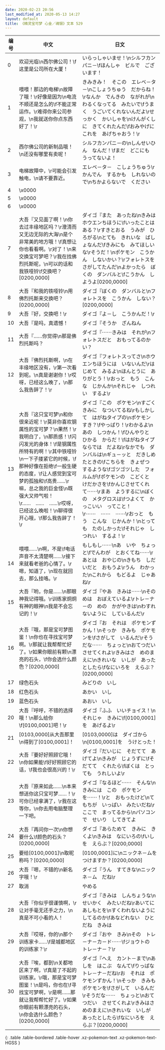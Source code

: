 ```yaml
---
date: 2020-02-23 20:56
last_modified_at: 2020-05-13 14:27
layout: default
title: 《精灵宝可梦 心金／魂银》文本 529
---
```

| 编号 | 中文 | 日文 |
| ---- | ---- | ---- |
| 0 | 欢迎光临\n西尔佛公司！\f这里是公司所在大厦！ | いらっしゃいませ！\nシルフカンパニ－\fほんしゃ　ビルで　ございます！ |
| 1 | 喂喂！那边的电梯\n故障了哦！\r好像是因为\n电流不顺还是怎么的\f不能正常运作。\r难得你来公司参观，\n我就送你你点东西好了！\r | きみきみ！　そこの　エレベ－タ－\nこしょうちゅう　だからね！\rなんか　でんきの　ながれが\nわるくなってる　みたいで\fうまく　うごいてくれないんだよ\rせっかく　かいしゃを\nけんがくしに　きてくれたんだ\fおみやげに　これを　あげちゃおう！\r |
| 2 | 西尔佛公司的新制品哦！\n还没有哪里有卖呢！ | シルフカンパニ－の\nしんせいひん　なんだ！\fまだ　どこにも　うってないよ！ |
| 3 | 电梯故障中，\r可能会引发触电，\n请不要靠近。 | エレベ－タ－　こしょうちゅう\rかんでん　するかも　しれないので\nちかよらないで　ください |
| 4 | \x0000 |  |
| 5 | \x0000 |  |
| 6 | \x0000 |  |
| 7 | 大吾『又见面了啊！\n你去过丰缘地区吗？\r澄清而又无边无际的大海\n是个非常美的地方哦！\f真想让你也看看啊。\r对了！\n来交换宝可梦吧？\r我在找佛烈托斯呢，\n可以的话和我铁哑铃\f交换吧？[0200,0000] | ダイゴ『また　あったね\nきみは　ホウエンちほうに\fいったことは　ある？\rすきとおる　うみが　ひろがる\nとても　きれいな　ばしょなんだ\fきみにも　みてほしいな\rそうだ！\nポケモン　こうかん　しないかい？\rフォレトスを　さがしてたんだ\nよかったら　ぼくの　ダンバルと\fこうかん　しようよ[0200,0000] |
| 8 | 大吾『和我的铁哑铃\n用佛烈托斯来交换吧？[0200,0000] | ダイゴ『ぼくの　ダンバルと\nフォレトスを　こうかん　しない？[0200,0000] |
| 9 | 大吾『好，交换吧！\r | ダイゴ『よ－し　こうかんだ！\r |
| 10 | 大吾『是吗，真遗憾！ | ダイゴ『そうか　ざんねん |
| 11 | 大吾『……你觉得\n那是佛烈托斯吗？ | ダイゴ『⋯⋯きみは　それが\nフォレトスだと　おもってるのかい？ |
| 12 | 大吾『佛烈托斯啊，\n在丰缘地区没有，\r第一次看到呢。\n真是谢谢你！\r哎呀，已经这么晚了，\n那么我告辞了！\r | ダイゴ『フォレトスってさ\nホウエンちほうには　いないんだ\rはじめて　みるよ\nほんとうに　ありがとう！\rおっと　もう　こんな　じかんか\nそれじゃ　しつれい　するよ\r |
| 13 | 大吾『这只宝可梦\n和你很亲近呢！\r莫非你喜欢钢属性的宝可梦？\n果然！\r我明白了，\n那质感！\f闪闪发光的身体！\f是钢属性所特有的啊！\r其中铁哑铃\n一下子搂紧它的时候，\f那种好像在拒绝\f一般生硬的态度，\f让人感觉到宝可梦的孤独和\f高贵……\r嘛，总之我的巨金怪\n既强大又帅气啦！\r……　……　……\r哎呀，已经这么晚啦！\n聊得很开心哦，\f那么我告辞了！\r | ダイゴ『この　ポケモン\nすごく　きみに　なついてるね\rもしかして　はがねタイプの\nポケモン　すき？\fやっぱり！\rわかるよ\nあの　しつかん！\fひんやりと　ひかる　からだ！\fはがねタイプ　ならでは　だよね\rなかでも　ダンバルは\nギュ－ッと　だきしめたときの\fこちらを　きょぜつ　するような\fゴツゴツした　フォルムが\fポケモンの　こどくと　けだかさを\fかんじさせてくれて⋯⋯\rまあ　ようするに\nぼくの　メタグロスは\fつよくて　かっこいい　ってこと！\r⋯⋯　⋯⋯　⋯⋯\rおっと　もう　こんな　じかんか！\nとっても　たのしかった\fそれじゃ　しつれい　するよ！\r |
| 14 | 喂喂……\n啊，不是\f电话声音不太清楚啊……\r接下来就看老爸的心情了。\r嗯，知道了，\n现在就回去，那么挂咯。\r | もしもし⋯⋯\nあ　いや　ちょっと\fでんわが　とおくてね⋯⋯\rあとは　おやじの\nきもち　しだいだと　おもうよ\rうん　わかった\nこれから　もどるよ　じゃあね\r |
| 15 | 大吾『哟，你是……\n那眼神我记得哦。\r训练家炯炯有神的眼神\n我是不会忘记的！\r | ダイゴ『やあ　きみは⋯⋯\nそのめは　おぼえているよ\rトレ－ナ－の　めの　かがやきは\nわすれないように　しているんだ\r |
| 16 | 大吾『哦，那是宝可梦图鉴！\n你也在寻找宝可梦啊。\r那就让我帮帮忙好了。\r如果你眼前有颗\n漂亮的石头，\f你会选什么颜色？[0200,0000] | ダイゴ『お　それは　ポケモンずかん！\nそっか　きみも　ポケモンを\fさがして　いるんだ\rそうだな⋯⋯　ちょっと\nおてつだい　させてくれよ\rきみはさ　めのまえに\nきれいな　いしが　あったとしたら\fなにいろを　えらぶ？[0200,0000] |
| 17 | 绿色石头 | みどりの　いし |
| 18 | 红色石头 | あかい　いし |
| 19 | 蓝色石头 | あおい　いし |
| 20 | 大吾『呼呼，不错的选择哦！\n那么给你\f[0100,0001]吧！\r | ダイゴ『ふふ　いいチョイス！\nそれじゃ　きみに\f[0100,0001]を　あげるよ\r |
| 21 | [0103,0000]从大吾那里\n得到了[0100,0001]！ | [0103,0000]は　ダイゴから\n[0100,0001]を　うけとった！ |
| 22 | 大吾『要好好照顾它哦！\n你如果能\f好好照顾它的话，\f我也会很高兴的！\r | ダイゴ『だいじに　そだてて　あげてよ\nきみが　じょうずに\fそだてて　くれたら\fぼくは　とっても　うれしいよ\r |
| 23 | 大吾『原来如此……\n本来想送你这只宝可梦……！\r可你已经拿满了，\r我在这等你，\n你去用电脑整理一下吧。 | ダイゴ『なるほど⋯⋯　そんな\nきみには　この　ポケモンを⋯⋯！\rと　おもったけど\nてもちが　いっぱい　みたいだね\rここで　まってるから\nパソコンで　せいり　してきてよ |
| 24 | 大吾『再问你一次\n你想要什么\f颜色的石头？[0200,0000] | ダイゴ『あらためて　きみに　きくよ\nきみは　なにいろの\fいしを　えらぶ？[0200,0000] |
| 25 | 要给[0100,0001]\n取昵称吗？[0200,0000] | [0100,0001]に\nニックネ－ムを　つけますか？[0200,0000] |
| 26 | 大吾『嗯，不错的\n新名字哦！\r | ダイゴ『うん　すてきな\nニックネ－ム　だね\r |
| 27 | 取消 | やめる |
| 28 | 大吾『你似乎很谨慎啊，\r让对手毫无还手之力，\n真是不可小看的人！ | ダイゴ『きみは　しんちょうな\nせいかく　みたいだね\rあいてに　あしもとを\nすくわれないように　してるのか\fあなどれない　ひとだね　きみは |
| 29 | 大吾『哎呀，你的\n那个训练家卡……\f是城都地区的训练家？\r | ダイゴ『おや　きみ\nその　トレ－ナ－カ－ド⋯⋯\fジョウトの　トレ－ナ－？\r |
| 30 | 大吾『唉，都到\n关都地区来了啊，\f真是了不起的训练家。\r哦，那是宝可梦图鉴！\n是吗，你也在\f寻找宝可梦啊，\r是啊……那就让我帮帮忙好了。\r如果你眼前有颗漂亮的石头，\n你会选什么颜色？[0200,0000] | ダイゴ『へえ　カント－まで\nあしを　はこぶ　なんて\fりっぱな　トレ－ナ－だね\rお　それは　ポケモンずかん！\nそっか　きみも　ポケモンを\fさがして　いるんだ\rそうだな⋯⋯　ちょっと\nおてつだい　させてくれよ\rきみはさ　めのまえに\nきれいな　いしが　あったとしたら\fなにいろを　えらぶ？[0200,0000] |
{: .table .table-bordered .table-hover .xz-pokemon-text .xz-pokemon-text-HGSS }